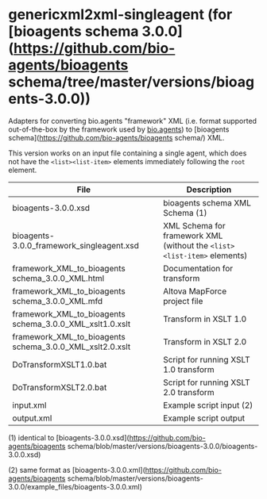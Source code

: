 # genericxml2xml-singleagent (for [bioagents schema 3.0.0](https://github.com/bio-agents/bioagents schema/tree/master/versions/bioagents-3.0.0))
Adapters for converting bio.agents "framework" XML (i.e. format supported out-of-the-box by the framework used by [bio.agents](https://bio.agents)) to [bioagents schema](https://github.com/bio-agents/bioagents schema/) XML.

This version works on an input file containing a single agent, which does not have the ```<list><list-item>``` elements immediately following the ```root``` element.

File | Description
---- | -----------
bioagents-3.0.0.xsd | bioagents schema XML Schema (1)
bioagents-3.0.0_framework_singleagent.xsd | XML Schema for framework XML (without the ```<list><list-item>``` elements)
framework_XML_to_bioagents schema_3.0.0_XML.html | Documentation for transform
framework_XML_to_bioagents schema_3.0.0_XML.mfd | Altova MapForce project file
framework_XML_to_bioagents schema_3.0.0_XML_xslt1.0.xslt | Transform in XSLT 1.0 
framework_XML_to_bioagents schema_3.0.0_XML_xslt2.0.xslt | Transform in XSLT 2.0 
DoTransformXSLT1.0.bat | Script for running XSLT 1.0 transform
DoTransformXSLT2.0.bat | Script for running XSLT 2.0 transform
input.xml | Example script input (2)
output.xml | Example script output

(1) identical to [bioagents-3.0.0.xsd](https://github.com/bio-agents/bioagents schema/blob/master/versions/bioagents-3.0.0/bioagents-3.0.0.xsd)

(2) same format as [bioagents-3.0.0.xml](https://github.com/bio-agents/bioagents schema/blob/master/versions/bioagents-3.0.0/example_files/bioagents-3.0.0.xml)